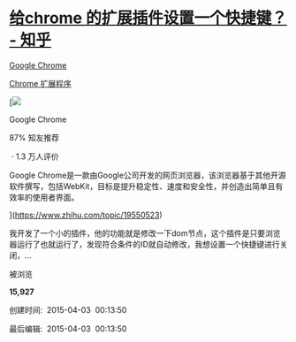 # [给chrome 的扩展插件设置一个快捷键？ - 知乎](https://www.zhihu.com/question/29257753)

[](https://www.zhihu.com/topic/19550523)

[Google Chrome](https://www.zhihu.com/topic/19550523)

[](https://www.zhihu.com/topic/19614065)

[Chrome 扩展程序](https://www.zhihu.com/topic/19614065)

[![](https://pic1.zhimg.com/v2-a79d69f1eeabf2b20a13f3e9d096a959_qhd.jpg?source=57bbeac9)

Google Chrome

87% 知友推荐

 · 1.3 万人评价

Google Chrome是一款由Google公司开发的网页浏览器，该浏览器基于其他开源软件撰写，包括WebKit，目标是提升稳定性、速度和安全性，并创造出简单且有效率的使用者界面。



](https://www.zhihu.com/topic/19550523)

我开发了一个小的插件，他的功能就是修改一下dom节点，这个插件是只要浏览器运行了也就运行了，发现符合条件的ID就自动修改，我想设置一个快捷键进行关闭，…

被浏览

**15,927**

创建时间:  2015-04-03  00:13:50

最后编辑:  2015-04-03  00:13:50
